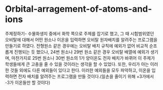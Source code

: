 # Orbital-arragement-of-atoms-and-ions
주제정하기- 수물화생지 중에서 화학 쪽으로 주제를 잡기로 했고, 그 때 시험범위였던 오비탈에 대해서 어떤 원소나 이온을 입력하면 오비탈 원자배치를 알려주는 프로그램을 만들기로 하였다. 전형원소 같은 경우에는 오비탈 배치 규칙에 예외가 없어 비교적 순조롭게 진행되는 듯 했으나, 24번 원소나 29번 원소 같은 경우 오비탈 배열에 예외가 생기며, 마찬가지로 25번 원소나 30번 원소의 1가 양이온도 전자 배치가 바뀌어 이 주제가 학생들에게 큰 고충을 줄 수 있을 것이라는 생각을 할 수 있었다. 또한, 우리가 아는 이러한 것들 외에도 다른 예외들이 있다고 한다. 이러한 예외들을 모두 파악하고, 이온을 입력하면 전자 배치를 알려주는 프로그램을 만들 것이다.(일손을 줄이기 위해 +3가에서 -3가 이온들만 할 것이다)
